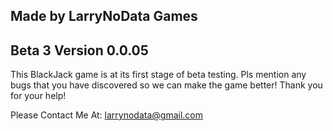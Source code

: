 Made by LarryNoData Games
--------------------------------
Beta 3
Version 0.0.05
--------------------------------
This BlackJack game is at its first stage of beta testing.
Pls mention any bugs that you have discovered so we can make the game better!
Thank you for your help!


Please Contact Me At: larrynodata@gmail.com
